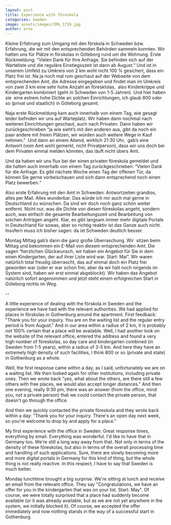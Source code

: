 ```yaml
---
layout: post
title: Experience with föreskola
categories: Sweden
image: assets/images/IMG_1739.jpg
author: arne
---
```

Kleine Erfahrung zum Umgang mit den förskola in Schweden bzw. Erfahrung, die wir mit den entsprechenden Behörden sammeln konnten. Wir hatten uns für Plätze in förskolas in Göteborg rund um die Wohnung. Erste Rückmeldung: “Vielen Dank für Ihre Anfrage. Sie befinden sich auf der Warteliste und die reguläre Einstiegsszeit ist dann ab August.” Und ist in unserem Umfeld zu Umkreis von 2 km wohl nicht 100 % gesichert, dass ein Platz frei ist. Na ja noch mal rum geschaut auf der Webseite von dem entsprechenden Amt, die Adresse eingegeben und findet man im Umkreis von zwei 3 km eine sehr hohe Anzahl an föresklolas,  also Kinderkrippe und Kindergarten kombiniert (geht in Schweden von 1-5 Jahren). Und hier haben sie  eine extrem hohe Dichte an solchen Einrichtungen, ich glaub 800 oder so (privat und staatlich) in Göteborg gesamt.

Naja erste Rückmeldung kam auch innerhalb von einem Tag, wie gesagt leider befinden wir uns auf Warteplatz. Wir haben dann nochmal nach weiteren Einrichtungen geschaut, auch nach Privaten. Dann haben wir zurückgeschrieben “ja wie sieht’s mit den anderen aus, gibt da noch ein paar andere mit freien Plätzen, wir würden auch weitere Wege in Kauf nehmen.”  Und dann an einem Abend, wirklich 21:30 Uhr,  gab’s eine Antwort (vom Amt wohl gemerkt, nicht Privatperson), dass wir uns doch bei dem Privaten einmal melden könnten, das läuft nicht übers Amt.

Und da haben wir uns flux bei der einen privaten föreskola gemeldet und die hatten auch innerhalb von einem Tag zurückgeschrieben: “Vielen Dank für die Anfrage. Es gibt nächste Woche einen Tag der offenen Tür, da können Sie gerne vorbeischauen und sich dann entsprechend noch einen Platz bewerben.“

Also erste Erfahrung mit den Amt in Schweden: Antwortzeiten grandios, alles per Mail. Alles wunderbar. Das würde ich mir auch mal gerne in Deutschland zu wünschen. Da sind wir doch noch ganz schön weiter entfernt. Nicht nur, was die Dichte von diesen föreskolas angeht, sondern auch, was einfach die gesamte Bearbeitungszeit und Bearbeitung von solchen Anträgen angeht. Klar, es gibt langsam immer mehr digitale Portale in Deutschland für sowas, aber so richtig reaktiv ist das Ganze auch nicht. Insofern muss ich bisher sagen: da ist Schweden deutlich besser.

Montag Mittag gab’s dann die ganz große Überraschung. Wir  sitzen beim Mittag und bekommen ein E-Mail von diesem entsprechenden Amt. Die sagen “herzlichen Glückwunsch, wir haben ein Angebot für Sie in dem einen Kindergarten, der auf ihrer Liste wird war. Start: Mai”. Wir waren natürlich total freudig überrascht, das auf einmal doch ein Platz frei geworden war (oder er war schon frei, aber da wir halt noch nirgends im System sind, haben wir erst einmal abgeblockt). Wir haben das Angebot natürlich sofort angenommen und jetzt steht einem erfolgreichen Start in Göteborg nichts im Weg.

\--

A little experience of dealing with the förskola in Sweden and the experience we have had with the relevant authorities. We had applied for places in förskolas in Gothenburg around the apartment. First feedback: "Thank you for your inquiry. You are on the waiting list and the regular entry period is from August." And in our area within a radius of 2 km, it is probably not 100% certain that a place will be available. Well, I had another look on the website of the relevant office, entered the address and found a very high number of föreskolas, so day care and kindergarten combined (in Sweden from 1-5 years), within a radius of 3-5 km. And here they have an extremely high density of such facilities, I think 800 or so (private and state) in Gothenburg as a whole.

Well, the first response came within a day, as I said, unfortunately we are on a waiting list. We then looked again for other institutions, including private ones. Then we wrote back "yes, what about the others, are there still a few others with free places, we would also accept longer distances." And then one evening, really 9:30 pm, there was an answer (from the office, mind you, not a private person) that we could contact the private person, that doesn't go through the office.

And then we quickly contacted the private föreskola and they wrote back within a day: "Thank you for your inquiry. There's an open day next week, so you're welcome to drop by and apply for a place."

My first experience with the office in Sweden: Great response times, everything by email. Everything was wonderful. I'd like to have that in Germany too. We're still a long way away from that. Not only in terms of the density of these föreskolas, but also in terms of the overall processing time and handling of such applications. Sure, there are slowly becoming more and more digital portals in Germany for this kind of thing, but the whole thing is not really reactive. In this respect, I have to say that Sweden is much better.

Monday lunchtime brought a big surprise. We're sitting at lunch and receive an email from the relevant office. They say "Congratulations, we have an offer for you in the kindergarten that was on your list. Start: May". Of course, we were totally surprised that a place had suddenly become available (or it was already available, but as we are not yet anywhere in the system, we initially blocked it). Of course, we accepted the offer immediately and now nothing stands in the way of a successful start in Gothenburg
